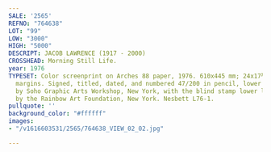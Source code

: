 ```yaml
---
SALE: '2565'
REFNO: "764638"
LOT: "99"
LOW: "3000"
HIGH: "5000"
DESCRIPT: JACOB LAWRENCE (1917 - 2000)
CROSSHEAD: Morning Still Life.
year: 1976
TYPESET: Color screenprint on Arches 88 paper, 1976. 610x445 mm; 24x17½ inches, full
  margins. Signed, titled, dated, and numbered 47/200 in pencil, lower margin. Printed
  by Soho Graphic Arts Workshop, New York, with the blind stamp lower left. Published
  by the Rainbow Art Foundation, New York. Nesbett L76-1.
pullquote: ''
background_color: "#ffffff"
images:
- "/v1616603531/2565/764638_VIEW_02_02.jpg"

---
```

